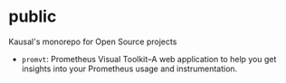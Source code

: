 # public
Kausal's monorepo for Open Source projects

* `promvt`: Prometheus Visual Toolkit–A web application to help you get insights
into your Prometheus usage and instrumentation.
